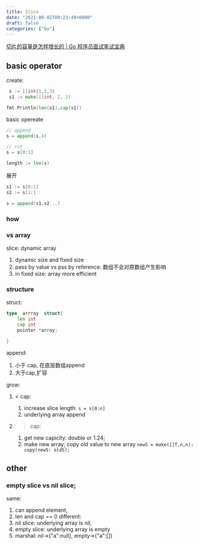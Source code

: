 ```yaml
---
title: Slice
date: "2021-09-02T09:23:49+0800"
draft: false
categories: ["Go"]
---
```


[切片的容量是怎样增长的 | Go 程序员面试笔试宝典](https://golang.design/go-questions/slice/grow/)

##  basic operator 

create:

```go
 s := []int{1,2,3}
 s1 := make([]int, 2, 2)

fmt.Println(len(s1),cap(s1))
```

basic opereate

```go 
// append 
s = append(s,4)

// cut 
s = s[0:1]

length := len(s)

```

展开
```go
s1 := s[0:1]
s2 := s[1:]

s = append(s1,s2...)

```






### how

### vs array

slice: dynamic array

1. dynamic size  and fixed size
2.  pass by value vs pss by reference: 数组不会对原数组产生影响
4.  in fixed size:  array more efficient 



### structure


struct: 
```go
type  arrray  struct{
    len int
    cap int
    pointer *array;

}
```

append:
1. 小于 cap,  在底层数组append 
2. 大于cap,扩容


grow:
1. < cap:
	1. increase slice length: `s = s[0:n]`
	2. underlying  array append


2.  > cap:
	1. get new capicity: double or 1.24;
	2. make new array; copy old value to new array
			`newS = make([]T,n,n); copy(newS: oldS);`





## other
### empty slice vs nil slice;
same: 
1. can append element,
2. len and cap  == 0 
different:
1.  nil slice:  underlying array is nil, 
2.  empty slice: underlying array is empty
3.  marshal: nil->{"a":null}, empty->{"a":[]}




